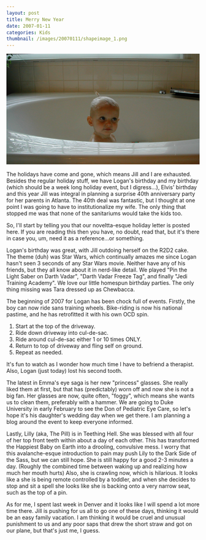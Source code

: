 ```yaml
---
layout: post
title: Merry New Year 
date: 2007-01-11
categories: Kids
thumbnail: /images/20070111/shapeimage_1.png
---
```


![Baby New year](/images/20070111/shapeimage_1.png)

The holidays have come and gone, which means Jill and I are exhausted.  Besides the regular holiday stuff, we have Logan's birthday and my birthday (which should be a week long holiday event, but I digress...), Elvis' birthday and this year Jill was integral in planning a surprise 40th anniversary party for her parents in Atlanta. The 40th deal was fantastic, but I thought at one point I was going to have to institutionalize my wife.  The only thing that stopped me was that none of the sanitariums would take the kids too.

So, I'll start by telling you that our noveltta-esque holiday letter is posted here.  If you are reading this then you have, no doubt, read that, but it's there in case you, um, need it as a reference...or something.

Logan's birthday was great, with Jill outdoing herself on the R2D2 cake.  The theme (duh) was Star Wars, which continually amazes me since Logan hasn't seen 3 seconds of any Star Wars movie.  Neither have any of his friends,  but they all know about it in nerd-like detail.  We played "Pin the Light Saber on Darth Vadar", "Darth Vadar Freeze Tag", and finally "Jedi Training Academy".  We love our little homespun birthday parties.  The only thing missing was Tara dressed up as Chewbacca.

The beginning of 2007 for Logan has been chock full of events.  Firstly, the boy can now ride sans training wheels.  Bike-riding is now his national pastime, and he has retrofitted it with his own OCD spin.  

1. Start at the top of the driveway.
2. Ride down driveway into cul-de-sac.
3. Ride around cul-de-sac either 1 or 10 times ONLY.
4. Return to top of driveway and fling self on ground.
5. Repeat as needed.

It's fun to watch as I wonder how much time I have to befriend a therapist.  Also, Logan (just today) lost his second tooth.

The latest in Emma's eye saga is her new "princess" glasses.  She really liked them at first, but that has (predictably) worn off and now she is not a big fan.  Her glasses are now, quite often, "foggy", which means she wants us to clean them, preferably with a hammer.  We are going to Duke University in early February to see the Don of Pediatric Eye Care, so let's hope it's his daughter's wedding day when we get there.  I am planning a blog around the event to keep everyone informed.

Lastly, Lilly (aka, The Pill) is in Teething Hell.  She was blessed with all four of her top front teeth within about a day of each other.  This has transformed the Happiest Baby on Earth into a drooling, convulsive mess.   I worry that this avalanche-esque introduction to pain may push Lily to the Dark Side of the Sass, but we can still hope.  She is still happy for a good 2-3 minutes a day. (Roughly the combined time between waking up and realizing how much her mouth hurts)  Also, she is crawling now, which is hilarious.  It looks like a she is being remote controlled by a toddler, and when she decides to stop and sit a spell she looks like she is backing onto a very narrow seat, such as the top of a pin.

As for me, I spent last week in Denver and it looks like I will spend a lot more time there.  Jill is pushing for us all to go one of these days, thinking it would be an easy family vacation.  I am thinking it would be cruel and unusual punishment to us and any poor saps that drew the short straw and got on our plane, but that's just me, I guess. 
